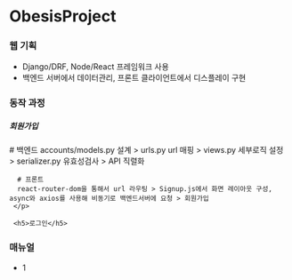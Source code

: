 # ObesisProject

<div>
  <h3>웹 기획</h3>
  
  <div>
    <ul>
      <li>Django/DRF, Node/React 프레임워크 사용</li>
      <li>백엔드 서버에서 데이터관리, 프론트 클라이언트에서 디스플레이 구현</li>
    </ul>
  </div>
  
</div>


<div>
  <h3>동작 과정</h3>
  
   <div>
     <h5>회원가입</h5>
     <p>
      # 백엔드 
      accounts/models.py 설계 > urls.py url 매핑 > views.py 세부로직 설정 > serializer.py 유효성검사 > API 직렬화
     
      # 프론트 
      react-router-dom을 통해서 url 라우팅 > Signup.js에서 화면 레이아웃 구성, async와 axios를 사용해 비동기로 백엔드서버에 요청 > 회원가입
     </p>
      
     <h5>로그인</h5>
     
     

  </div>
  
</div>
<div>
  <h3>매뉴얼</h3>
  
  <div>
    <ul>
      <li>1</li>
    </ul>
  </div>
  
</div> 

